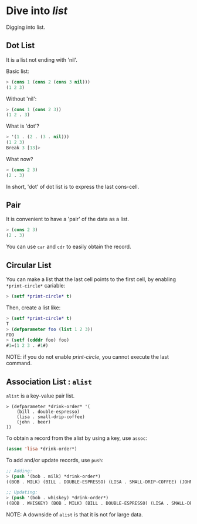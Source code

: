 # Dive into *list*
Digging into list.


## Dot List
It is a list not ending with 'nil'.

Basic list:
```lisp
> (cons 1 (cons 2 (cons 3 nil)))
(1 2 3)
```

Without 'nil':
```lisp
> (cons 1 (cons 2 3))
(1 2 . 3)
```

What is 'dot'? 
```lisp
> '(1 . (2 . (3 . nil)))
(1 2 3)
Break 3 [13]> 
```

What now?
```lisp
> (cons 2 3)
(2 . 3)
```
In short, 'dot' of dot list is to express the last cons-cell.



## Pair

It is convenient to have a 'pair' of the data as a list.
```lisp
> (cons 2 3)
(2 . 3)
```
You can use `car` and `cdr` to easily obtain the record.



## Circular List
You can make a list that the last cell points to the first cell, by enabling `*print-circle*` cariable:

```lisp
> (setf *print-circle* t)
```
Then, create a list like:
```lisp
> (setf *print-circle* t)
T
> (defparameter foo (list 1 2 3))
FOO
> (setf (cdddr foo) foo)
#1=(1 2 3 . #1#)
```
NOTE: if you do not enable *print-circle*, you cannot execute the last command.


## Association List : `alist`
`alist` is a key-value pair list.

```list
> (defparameter *drink-order* '(
    (bill . double-espresso)
    (lisa . small-drip-coffee)
    (john . beer)
))
```

To obtain a record from the alist by using a key, use `assoc`:
```lisp
(assoc 'lisa *drink-order*)
```

To add and/or update records, use `push`:
```lisp
;; Adding:
> (push '(bob . milk) *drink-order*)
((BOB . MILK) (BILL . DOUBLE-ESPRESSO) (LISA . SMALL-DRIP-COFFEE) (JOHN . BEER))

;; Updating:
> (push '(bob . whiskey) *drink-order*)
((BOB . WHISKEY) (BOB . MILK) (BILL . DOUBLE-ESPRESSO) (LISA . SMALL-DRIP-COFFEE) (JOHN . BEER))
```

NOTE: A downside of `alist` is that it is not for large data.
